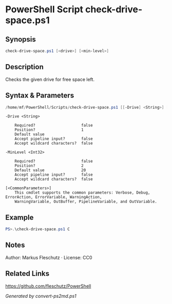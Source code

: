 # PowerShell Script check-drive-space.ps1

## Synopsis
```powershell
check-drive-space.ps1 [<drive>] [<min-level>]
```

## Description
Checks the given drive for free space left.

## Syntax & Parameters
```powershell
/home/mf/PowerShell/Scripts/check-drive-space.ps1 [[-Drive] <String>] [[-MinLevel] <Int32>] [<CommonParameters>]
```

```
-Drive <String>
    
    Required?                    false
    Position?                    1
    Default value                
    Accept pipeline input?       false
    Accept wildcard characters?  false
```

```
-MinLevel <Int32>
    
    Required?                    false
    Position?                    2
    Default value                20
    Accept pipeline input?       false
    Accept wildcard characters?  false
```

```
[<CommonParameters>]
    This cmdlet supports the common parameters: Verbose, Debug, ErrorAction, ErrorVariable, WarningAction, 
    WarningVariable, OutBuffer, PipelineVariable, and OutVariable.
```

## Example
```powershell
PS>.\check-drive-space.ps1 C
```


## Notes
Author: Markus Fleschutz · License: CC0

## Related Links
https://github.com/fleschutz/PowerShell

*Generated by convert-ps2md.ps1*
